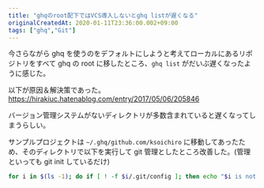 ```yaml
---
title: "ghqのroot配下ではVCS導入しないとghq listが遅くなる"
originalCreatedAt: 2020-01-11T23:36:00.002+09:00
tags: ["ghq","Git"]
---
```

今さらながら ghq を使うのをデフォルトにしようと考えてローカルにあるリポジトリをすべて ghq の root に移したところ、`ghq list` がだいぶ遅くなったように感じた。

以下が原因＆解決策であった。  
https://hirakiuc.hatenablog.com/entry/2017/05/06/205846

バージョン管理システムがないディレクトリが多数含まれていると遅くなってしまうらしい。

サンプルプロジェクトは `~/.ghq/github.com/ksoichiro` に移動してあったため、そのディレクトリで以下を実行して git 管理としたところ改善した。(管理といっても git init しているだけ)

```sh
for i in $(ls -1); do if [ ! -f $i/.git/config ]; then echo "$i is not in vcs"; pushd $i > /dev/null; git init; popd > /dev/null; fi; done
```
<!--more-->
